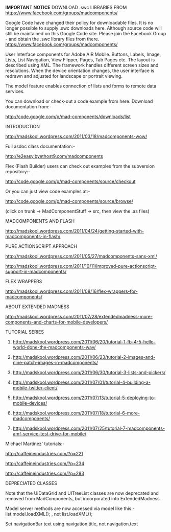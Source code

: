 

**IMPORTANT NOTICE**  DOWNLOAD .swc LIBRARIES FROM  https://www.facebook.com/groups/madcomponents/

Google Code have changed their policy for downloadable files.  It is no longer possible to supply .swc downloads here.  Although source code will still be maintained on this Google Code site.  Please join the Facebook Group - and obtain the .swc library files from there.   https://www.facebook.com/groups/madcomponents/



User Interface components for Adobe AIR Mobile.  Buttons, Labels, Image, Lists, List Navigation, View Flipper, Pages, Tab Pages etc.  The layout is described using XML.  The framework handles different screen sizes and resolutions.  When the device orientation changes, the user interface is redrawn and adjusted for landscape or portrait viewing.

The model feature enables connection of lists and forms to remote data services.

You can download or check-out a code example from here.  Download documentation from:-

http://code.google.com/p/mad-components/downloads/list


INTRODUCTION

http://madskool.wordpress.com/2011/03/18/madcomponents-wow/


Full asdoc class documentation:-

http://e2easy.byethost9.com/madcomponents


Flex (Flash Builder) users can check out examples from the subversion repository:-

http://code.google.com/p/mad-components/source/checkout


Or you can just view code examples at:-

http://code.google.com/p/mad-components/source/browse/

(click on trunk -> MadComponentStuff -> src, then view the .as files)



MADCOMPONENTS AND FLASH

http://madskool.wordpress.com/2011/04/24/getting-started-with-madcomponents-in-flash/



PURE ACTIONSCRIPT APPROACH

http://madskool.wordpress.com/2011/05/27/madcomponents-sans-xml/

http://madskool.wordpress.com/2011/10/11/improved-pure-actionscript-support-in-madcomponents/



FLEX WRAPPERS

http://madskool.wordpress.com/2011/08/16/flex-wrappers-for-madcomponents/



ABOUT EXTENDED MADNESS

http://madskool.wordpress.com/2011/07/28/extendedmadness-more-components-and-charts-for-mobile-developers/



TUTORIAL SERIES

1.  http://madskool.wordpress.com/2011/06/20/tutorial-1-fb-4-5-hello-world-done-the-madcomponents-way/

2.  http://madskool.wordpress.com/2011/06/23/tutorial-2-images-and-nine-patch-images-in-madcomponents/

3.  http://madskool.wordpress.com/2011/06/30/tutorial-3-lists-and-pickers/

4.  http://madskool.wordpress.com/2011/07/01/tutorial-4-building-a-mobile-twitter-client/

5.  http://madskool.wordpress.com/2011/07/13/tutorial-5-deploying-to-mobile-devices/

6.  http://madskool.wordpress.com/2011/07/18/tutorial-6-more-madcomponents/

7.  http://madskool.wordpress.com/2011/07/25/tutorial-7-madcomponents-amf-service-test-drive-for-mobile/

Michael Martinez' tutorials:-

http://caffeineindustries.com/?p=221

http://caffeineindustries.com/?p=234

http://caffeineindustries.com/?p=283



DEPRECIATED CLASSES

Note that the UIDataGrid and UITreeList classes are now deprecated and removed from MadComponents, but incorporated into ExtendedMadness.

Model server methods are now accessed via model like this:- list.model.loadXML();  , not list.loadXML();

Set navigationBar text using navigation.title, not navigation.text